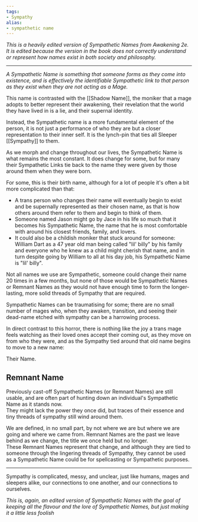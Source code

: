 ```yaml
---
tags:
- Sympathy
alias:
- sympathetic name
---
```



*This is a heavily edited version of Sympathetic Names from Awakening 2e. It is edited because the version in the book does not correctly understand or represent how names exist in both society and philosophy.*

---

_A Sympathetic Name is something that someone forms as they come into existence, and is effectively the identifiable Sympathetic link to that person as they exist when they are not acting as a Mage._

This name is contrasted with the [[Shadow Name]], the moniker that a mage adopts to better represent their awakening, their revelation that the world they have lived in is a lie, and their supernal identity.

Instead, the Sympathetic name is a more fundamental element of the person, it is not just a performance of who they are but a closer representation to their inner self. It is the lynch-pin that ties all Sleeper [[Sympathy]] to them.

As we morph and change throughout our lives, the Sympathetic Name is what remains the most constant. It does change for some, but for many their Sympathetic Links tie back to the name they were given by those around them when they were born.

For some, this is their birth name, although for a lot of people it's often a bit more complicated than that:
- A trans person who changes their name will eventually begin to exist and be supernally represented as their chosen name, as that is how others around them refer to them and begin to think of them.
- Someone named Jason might go by Jace in his life so much that it becomes his Sympathetic Name, the name that he is most comfortable with around his closest friends, family, and lovers.
- It could also be a childish moniker that stuck around for someone: William Dart as a 47 year old man being called "lil' billy" by his family and everyone who he knew as a child might cherish that name, and in turn despite going by William to all at his day job, his Sympathetic Name is "lil' billy".

Not all names we use are Sympathetic, someone could change their name 20 times in a few months, but none of those would be Sympathetic Names or Remnant Names as they would not have enough time to form the longer-lasting, more solid threads of Sympathy that are required.

Sympathetic Names can be traumatising for some; there are no small number of mages who, when they awaken, transition, and seeing their dead-name etched with sympathy can be a harrowing process. 

In direct contrast to this horror, there is nothing like the joy a trans mage feels watching as their loved ones accept their coming out, as they move on from who they were, and as the Sympathy tied around that old name begins to move to a new name:

Their Name.

## Remnant Name

Previously cast-off Sympathetic Names (or Remnant Names) are still usable, and are often part of hunting down an individual's Sympathetic Name as it stands now.\
They might lack the power they once did, but traces of their essence and tiny threads of sympathy still wind around them.

We are defined, in no small part, by not where we are but where we are going and where we came from. Remnant Names are the past we leave behind as we change, the title we once held but no longer.\
These Remnant Names represent that change, and although they are tied to someone through the lingering threads of Sympathy, they cannot be used as a Sympathetic Name could be for spellcasting or Sympathetic purposes.

---

Sympathy is complicated, messy, and unclear, just like humans, mages and sleepers alike, our connections to one another, and our connections to ourselves.

*This is, again, an edited version of Sympathetic Names with the goal of keeping all the flavour and the lore of Sympathetic Names, but just making it a little less foolish*